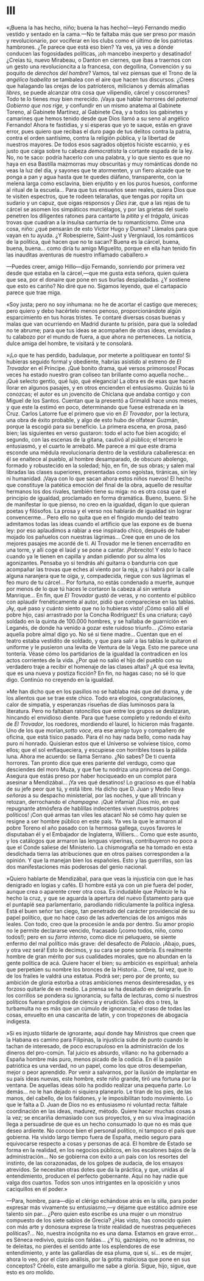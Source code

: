 # III

«¡Buena la has hecho, niño; buena la has hecho!—leyó Fernando medio vestido
y sentado en la cama.—No te faltaba más que ser preso por masón
y revolucionario, por vociferar en los clubs como el último de los patriotas
hambrones. ¿Te parece que está eso bien? Ya ves, ya ves a dónde conducen las
fogosidades políticas, ¡oh mancebo inexperto y desatinado! ¿Creías tú, nuevo
Mirabeau, o Danton en ciernes, que ibas a traernos con un gesto una
revolucioncita a la francesa, con degollina, Convención y su poquito de
*derechos del hombre*? Vamos, tal vez piensas que el Trono de la *angélica
Isabelita* se tambalea con el aire que hacen tus discursos. ¿Crees que halagando
las orejas de los patrioteros, milicianos y demás alimañas *libres*, se puede
alcanzar otra cosa que vilipendio, cárcel y coscorrones? Todo te lo tienes muy
bien merecido. ¡Vaya que hablar horrores del *paternal Gobierno que nos rige,*
y confundir en un mismo anatema al Gabinete Toreno, al Gabinete Martínez, al
Gabinete Cea, y a todos los gabinetes y camarines que hemos tenido desde que
Dios llamó a su seno al angélico Fernando! Ahora te fastidias, y si esperas que
yo te saque, estás en grave error, pues quiero que recibas el duro pago de tus
delitos contra la patria, contra el orden santísimo, contra la religión
pública, y la libertad de nuestros mayores. De todos esos sagrados objetos
hiciste escarnio, y es justo que caiga sobre tu cabeza *democratista* la
cortante espada de la ley. No, no te saco: podría hacerlo con una palabra, y lo
que siento es que no haya en esa Bastilla mazmorras muy obscuritas y muy
románticas donde no veas la luz del día, y sayones que te atormenten, y un
fiero alcaide que te ponga a pan y agua hasta que te quedes diáfano,
transparente, con la melena larga como esclavina, bien enjutito y en los puros
huesos, conforme al ritual de la escuela... Para que tus ensueños sean reales,
quiera Dios que te visiten espectros, que te rodeen telarañas, que tengas por
ropita un sudario y un capuz, que oigas responsos y *Dies iræ*, que a las rejas
de tu cárcel se asomen los simpáticos murciélagos, y por las grietas del suelo
penetren los diligentes ratones para cantarte la *pitita* y el *trágala*,
únicas trovas que cuadran a la insulsa canturria de tu romanticismo. Dime una
cosa, niño: ¿qué pensarán de esto Víctor Hugo y Dumas? Llámalos para que vayan
en tu ayuda. ¿Y Robespierre, Saint-Just y Vergniaud, los románticos de la
política, qué hacen que no te sacan? Buena es la cárcel, buena, buena, buena...
como diría tu amigo Miguelito, porque en ella han tenido fin las inauditas
aventuras de nuestro inflamado caballero.»

—Puedes creer, amigo Hillo—dijo Fernando, sonriendo por primera vez desde que
estaba en la cárcel,—que me gusta esta señora, quien quiera que sea, por el
donaire que pone en sus burlas despiadadas. ¿Y sostiene que esto es cariño? No
diré que no. Sigamos leyendo, que el cartapacio parece que trae miga.

«Soy justa; pero no soy inhumana: no he de acortar el castigo que mereces; pero
quiero y debo hacértelo menos penoso, proporcionándote algún esparcimiento en
tus horas tristes. Te contaré diversas cosas buenas y malas que van ocurriendo
en Madrid durante tu prisión, para que la soledad no te abrume; para que tus
ideas se acompañen de otras ideas, enviadas a tu calabozo por el mundo de
fuera, a que ahora no perteneces. La noticia, dulce amiga del hombre, te
visitará y te consolará.

»¡Lo que te has perdido, badulaque, por meterte a politiquear en tonto! Si
hubieras seguido formal y obediente, habrías asistido al estreno de *El
Trovador* en el Príncipe. ¡Qué bonito drama, qué versos primorosos! Pocas veces
ha estado nuestro gran coliseo tan brillante como aquella noche... ¡Qué selecto
gentío, qué lujo, qué elegancia! La obra es de esas que hacen llorar en algunos
pasajes, y en otros encienden el entusiasmo. Quizás tú la conozcas; el autor es
un jovencito de Chiclana que andaba contigo y con Miguel de los Santos. Cuentan
que la presentó a Grimaldi hace unos meses, y que este la estimó en poco,
determinando que fuese estrenada en la Cruz. Carlos Latorre fue el primero que
vio en *El Trovador*, por la lectura, una obra de éxito probable, y algo de
esto hubo de olfatear Guzmán, porque la escogió para su beneficio. La primera
escena, en prosa, pasó bien; las siguientes en verso gustaron: todo el acto fue
bien acogido; el segundo, con las escenas de la gitana, cautivó al público; el
tercero le entusiasmó, y el cuarto le arrebató. Me parece a mí que este drama
esconde una médula revolucionaria dentro de la vestidura caballeresca: en él se
enaltece al pueblo, al hombre desamparado, de obscuro abolengo, formado
y robustecido en la soledad; hijo, en fin, de sus obras; y salen mal libradas
las clases superiores, presentadas como egoístas, tiránicas, sin ley ni
humanidad. ¡Vaya con lo que sacan ahora estos niños nuevos! El hecho que
constituye la patética emoción del final de la obra, aquello de resultar
hermanos los dos rivales, también tiene su miga: no es otra cosa que el
principio de igualdad, proclamado en forma dramática. Bueno, bueno. Si he de
manifestar lo que pienso, no creo en la igualdad, digan lo que quieran poetas
y filósofos. La prosa y el verso nos hablarán de igualdad sin lograr
convencerme... Pero ello no quita que en el fingido mundo del teatro admitamos
todas las ideas cuando el artificio que las expone es de buena ley: por eso
aplaudimos a rabiar a ese inspirado chico, después de haber mojado los pañuelos
con nuestras lágrimas... Cree que en uno de los mejores pasajes me acordé de
ti. Al Trovador me le tienen encerradito en una torre, y allí coge el laúd y se
pone a cantar. ¡Pobrecito! Y esto lo hace cuando ya le tienen en capilla
y andan pidiendo por su alma los agonizantes. Pensaba yo si tendrás ahí
guitarra o bandurria con que acompañar las trovas que eches al viento por la
reja, y si habrá por la calle alguna naranjera que te oiga, y, compadecida,
riegue con sus lágrimas el feo muro de tu cárcel... Por fortuna, no estás
condenado a muerte, aunque por menos de lo que tú haces le cortaron la cabeza
al sin ventura Manrique... En fin, que *El Trovador* gustó de veras, y no
contento el público con aplaudir frenéticamente al autor, pidió que
compareciese en las tablas. ¡Ay, qué paso y cuánto siento que no lo hubieras
visto! ¡Cómo salió allí el pobre hijo, casi arrastrado por la Concha Rodríguez!
Es una criatura; cayó soldado en la quinta de 100.000 hombres, y se hallaba de
guarnición en Leganés, de donde ha venido a gozar este ruidoso triunfo... ¡Cómo
estaría aquella pobre alma! digo yo. No sé si tiene madre... Cuentan que en el
teatro estaba vestidito de soldado, y que para salir a las tablas le quitaron
el uniforme y le pusieron una levita de Ventura de la Vega. Esto me parece una
tontería. Véase cómo los partidarios de la igualdad la contradicen en los actos
corrientes de la vida. ¿Por qué no salió el hijo del pueblo con su verdadero
traje a recibir el homenaje de las clases altas? ¿A qué esa levita, que es una
nueva y postiza ficción? En fin, no hagas caso; no sé lo que digo. Continúo no
creyendo en la igualdad.

»Me han dicho que en los pasillos no se hablaba más que del drama, y de los
alientos que se trae este chico. Todo era elogios, congratulaciones, calor de
simpatía, y esperanzas risueñas de días luminosos para la literatura. Pero no
faltaban ratoncillos que entre los grupos se deslizaran, hincando el envidioso
diente. Para que fuese completo y redondo el éxito de *El Trovador*, los
roedores, mordiendo el laurel, lo hicieron más fragante. Uno de los que
morían,*sotto voce*, era ese amigo tuyo y compañero de oficina, que está tísico
pasado. Para él no hay nada bello, como nada hay puro ni honrado. Quisieran
estos que el Universo se volviese tísico, como ellos; que el sol enflaqueciera,
y escupiese con horribles toses la pálida luna. Ahora me acuerdo: se llama
Serrano. ¿No sabes? De ti cuenta horrores. Tan pronto dice que eres pariente
del verdugo, como que desciendes del moro Muza, y que fue tu nodriza una
princesa del Congo. Asegura que estás preso por haber hociqueado en un complot
para asesinar a Mendizábal... ¡Ya ves qué desatinos! Lo gracioso es que él
habla de su jefe peor que tú, y está libre. Ha dicho que D. Juan y Medio lleva
*señoras* a su despacho ministerial, por las noches, y que allí trincan
y retozan, derrochando el *champagne*. ¡Qué infamia! ¡Dios mío, en qué
repugnante atmósfera de hablillas indecentes viven nuestros pobres políticos!
¡Con qué armas tan viles les atacan! No sé cómo hay quien se resigne a ser
hombre público en este país. Ya ves la que le armaron al pobre Toreno el año
pasado con la hermosa gallega, cuyos favores le disputaban él y el Embajador de
Inglaterra, Williers... Como que este asunto, y los catálogos que armaron las
lenguas viperinas, contribuyeron no poco a que el Conde saliese del Ministerio.
La chismografía se ha tomado en esta desdichada tierra las atribuciones que en
otros países corresponden a la opinión. Y que la manejan bien los españoles.
Esto y las guerrillas, son las dos manifestaciones más poderosas del genio
nacional.

»Quiero hablarte de Mendizábal, para que veas la injusticia con que le has
denigrado en logias y cafés. El hombre está ya con un pie fuera del poder,
aunque crea o aparente creer otra cosa. Es indudable que *Palacio* le ha hecho
la cruz, y que se aguarda la apertura del nuevo Estamento para que el puntapié
sea parlamentario, parodiando ridículamente la política inglesa. Está el buen
señor tan ciego, tan penetrado del carácter providencial de su papel político,
que no hace caso de las advertencias de los amigos más leales. Con todo, creo
que la procesión le anda por dentro. Su amor propio no le permite declararse
vencido, fracasado (¡como todos, niño, como todos!); pero en su *forro
interno*, como dice mi peluquero, se siente enfermo del mal político más grave:
del desafecto de *Palacio*. ¡Abajo, pues, y otra vez será! Esto le decimos,
y su cara se pone sombría. Es realmente hombre de gran mérito por sus
cualidades morales, que no abundan en la gente política de acá. Quiere hacer el
bien; su ambición es espiritual; anhela que perpetúen su nombre los bronces de
la Historia... Cree, tal vez, que lo de los frailes le valdrá una estatua.
Podrá ser; pero por de pronto, su ambición de gloria estorba a otras ambiciones
menos desinteresadas, y es forzoso quitarle de en medio. La prensa se ha
desatado en denigrarle. En los corrillos se pondera su ignorancia, su falta de
lecturas, como si nuestros políticos fueran prodigios de ciencia y erudición.
Salvo dos o tres, la turbamulta no es más que un cúmulo de ignorancia; el craso
de todas las cosas, envuelto en una cascarita de latín, y con tropezones de
abogacía indigesta.

»Si es injusto tildarle de ignorante, aquí donde hay Ministros que creen que la
Habana es camino para Filipinas, la injusticia sube de punto cuando le tachan
de interesado, de poco escrupuloso en la administración de los dineros del
pro-común. Tal juicio es absurdo, villano: no ha gobernado a España hombre más
puro, menos picado de la codicia. En él la pasión patriótica es una verdad, no
un papel, como los que otros desempeñan, mejor o peor aprendido. Por venir
a salvarnos, por la ilusión de implantar en su país ideas nuevas, este hombre,
este niño grande, tiró una fortuna por la ventana. De aquellas ideas sólo ha
podido realizar una pequeña parte. Lo demás... no le han dejado ni siquiera
planearlo. Le tiran de los pies, de las manos, del cabello, de los faldones,
y le imposibilitan todo movimiento. Lo que le falta a D&period; Juan de Dios no
es entusiasmo ni voluntad recta: fáltale coordinación en las ideas, madurez,
método. Quiere hacer muchas cosas a la vez; se encariña demasiado con sus
proyectos, y en su viva imaginación llega a persuadirse de que es un hecho
consumado lo que no es más que deseo ardiente. No conoce bien el personal
político, ni tampoco el país que gobierna. Ha vivido largo tiempo fuera de
España, medio seguro para equivocarse respecto a cosas y personas de acá. El
hombre de Estado se forma en la realidad, en los negocios públicos, en los
escalones bajos de la administración... No se gobierna con éxito a un país con
los resortes del instinto, de las corazonadas, de los golpes de audacia, de los
ensayos atrevidos. Se necesitan otras dotes que da la práctica, y que, unidas
al entendimiento, producen el perfecto gobernante. Aquí no hay nadie que valga
dos cuartos. Todos son unos intrigantes en la oposición y unos caciquillos en
el poder.»

—Para, hombre, para—dijo el clérigo echándose atrás en la silla, para poder
expresar más vivamente su entusiasmo,—y déjame que estático admire ese talento
sin par... ¿Pero quien esto escribe es una mujer o un monstruo compuesto de los
siete sabios de Grecia? ¿Has visto, has conocido quien con más arte y donosura
exprese la triste realidad de nuestras pequeñeces políticas?... No, nuestra
incógnita no es una dama. Estamos en grave error... es Séneca redivivo, quizás
con faldas... ¿Y tú, gaznápiro, no te admiras, no te deleitas, no pierdes el
sentido ante los esplendores de ese entendimiento, y ante las gallardías de esa
pluma, que sí, sí... es de mujer, ahora lo veo, por el claro análisis, por la
gotita maliciosa que pone en sus conceptos? Créelo, este amarguillo me sabe
a gloria. Sigue, hijo, sigue, que esto es oro molido.
